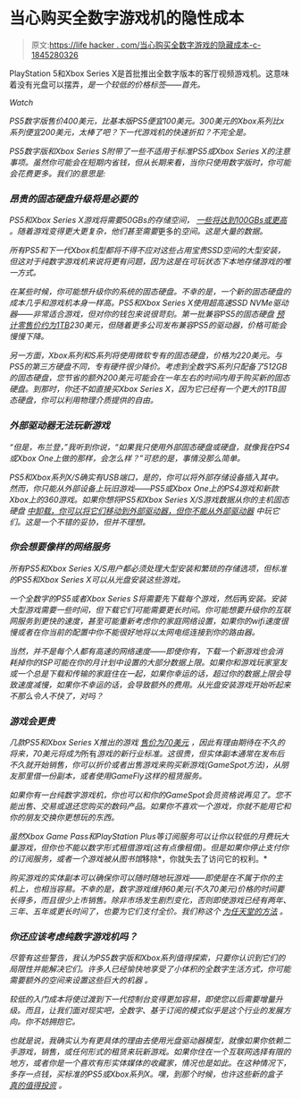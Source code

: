 # 当心购买全数字游戏机的隐性成本

> 原文:[https://life hacker . com/当心购买全数字游戏的隐藏成本-c-1845280326](https://lifehacker.com/beware-the-hidden-costs-of-buying-an-all-digital-game-c-1845280326)

PlayStation 5和Xbox Series X是首批推出全数字版本的客厅视频游戏机。这意味着没有光盘可以摆弄，*是一个较低的价格标签——首先。*

*Watch*

*PS5数字版售价400美元，比基本版PS5便宜100美元。300美元的Xbox系列比x系列便宜200美元，太棒了吧？下一代游戏机的快速折扣？不完全是。*

*PS5数字版和Xbox Series S附带了一些不适用于标准PS5或Xbox Series X的注意事项。虽然你可能会在短期内省钱，但从长期来看，当你只使用数字版时，你可能会花费更多。我们的意思是:*

### *昂贵的固态硬盘升级将是必要的*

*PS5和Xbox Series X游戏将需要50GBs的存储空间， [一些将达到100GBs或更高](https://www.pushsquare.com/news/2020/09/ps5_game_install_sizes_revealed_and_theyre_enormous) 。随着游戏变得更大更复杂，他们甚至需要*更多的*空间。这是大量的数据。* 

*所有PS5和下一代Xbox机型都将不得不应对这些占用宝贵SSD空间的大型安装，但这对于纯数字游戏机来说将更有问题，因为这是在可玩状态下本地存储游戏的唯一方式。*

*在某些时候，你可能想升级你的系统的固态硬盘。不幸的是，一个新的固态硬盘的成本几乎和游戏机本身一样高。PS5和Xbox Series X使用超高速SSD NVMe驱动器——非常适合游戏，但对你的钱包来说很苛刻。第一批兼容PS5的固态硬盘 [预计零售价约为1TB](https://www.pushsquare.com/guides/which-ssd-drives-will-be-compatible-with-ps5)230美元，但随着更多公司发布兼容PS5的驱动器，价格可能会慢慢下降。*

*另一方面，Xbox系列和S系列将使用微软专有的固态硬盘，价格为220美元。与PS5的第三方硬盘不同，专有硬件很少降价。考虑到全数字S系列只配备了512GB的固态硬盘，您节省的额外200美元可能会在一年左右的时间内用于购买新的固态硬盘。到那时，你还不如直接买Xbox Series X，因为它已经有一个更大的1TB固态硬盘，你可以利用物理介质提供的自由。*

### *外部驱动器无法玩新游戏*

*“但是，布兰登，”我听到你说，“如果我只使用外部固态硬盘或硬盘，就像我在PS4或Xbox One上做的那样，会怎么样？”可悲的是，事情没那么简单。*

*PS5和Xbox系列X/S确实有USB端口，是的，你可以将外部存储设备插入其中。然而，你只能从外部设备上玩旧游戏——PS5或Xbox One上的PS4游戏和新款Xbox上的360游戏。如果你想将PS5和Xbox Series X/S游戏数据从你的主机固态硬盘 [中卸载，你可以将它们移动到外部驱动器，但你不能从外部驱动器](https://www.pushsquare.com/guides/which-ssd-drives-will-be-compatible-with-ps5) 中玩它们。这是一个不错的妥协，但并不理想。*

### *你会想要像样的网络服务*

*所有PS5和Xbox Series X/S用户都必须处理大型安装和繁琐的存储选项，但标准的PS5和Xbox Series X可以从光盘安装这些游戏。*

*一个全数字的PS5或者Xbox Series S将需要先下载每个游戏，然后*再*安装。安装大型游戏需要一些时间，但下载它们可能需要更长时间。你可能想要升级你的互联网服务到更快的速度，甚至可能重新考虑你的家庭网络设置，如果你的wifi速度很慢或者在你当前的配置中你不能很好地将以太网电缆连接到你的路由器。*

*当然，并不是每个人都有高速的网络速度——即使你有，下载一个新游戏也会消耗掉你的ISP可能在你的月计划中设置的大部分数据上限。如果你和游戏玩家室友或一个总是下载和传输的家庭住在一起，如果你幸运的话，超过你的数据上限会导致速度减慢，如果你不幸运的话，会导致额外的费用。从光盘安装游戏开始听起来不那么令人不快了，对吗？*

### *游戏会更贵*

*几款PS5和Xbox Series X推出的游戏 [售价为70美元](https://kotaku.com/some-ps5-games-will-be-70-1845084603) ，因此有理由期待在不久的将来，70美元将成为*所有*游戏的新行业标准。这很贵，但实体副本通常在发布后不久就开始销售，你可以折价或者出售游戏来购买新游戏(GameSpot方法)，从朋友那里借一份副本，或者使用GameFly这样的租赁服务。* 

*如果你有一台纯数字游戏机，你也可以和你的GameSpot会员资格说再见了。您不能出售、交易或退还您购买的数码产品。如果你不喜欢一个游戏，你就不能用它和你的朋友交换你更想玩的东西。*

*虽然Xbox Game Pass和PlayStation Plus等订阅服务可以让你以较低的月费玩大量游戏，但你也不能以数字形式租借游戏(这有点像租借)。但是如果你停止支付你的订阅服务，或者一个游戏被从图书馆*移除*，你就失去了访问它的权利。*

*购买游戏的实体副本可以确保你可以随时随地玩游戏——即使是在不属于你的主机上，也相当容易。不幸的是，数字游戏维持60美元(不久70美元)价格的时间要长得多，而且很少上市销售。除非市场发生剧烈变化，否则即使游戏已经有两年、三年、五年或更长时间了，也要为它们支付全价。我们称这个 [为任天堂的方法](https://www.nintendo.com/games/detail/the-legend-of-zelda-links-awakening-switch) 。*

### *你还应该考虑纯数字游戏机吗？*

*尽管有这些警告，我认为PS5数字版和Xbox系列值得探索，只要你认识到它们的局限性并能解决它们。许多人已经愉快地享受了小体积的全数字生活方式，你可能需要额外的空间来设置这些巨大的机器 。*

*较低的入门成本将使过渡到下一代控制台变得更加容易，即使您以后需要增量升级。而且，让我们面对现实吧，全数字、基于订阅的模式似乎是这个行业的发展方向。你不妨拥抱它。*

*也就是说，我确实认为有更具体的理由去使用光盘驱动器模型，就像如果你依赖二手游戏，销售，或任何形式的租赁来玩新游戏。如果你住在一个互联网选择有限的地方，或者你是一个喜欢有形实体媒体的收藏家，情况也是如此。在这种情况下，多存一点钱，买标准的PS5或Xbox系列X。嘿，到那个时候，也许这些新的盒子 [真的值得投资](https://lifehacker.com/why-its-better-to-wait-for-that-next-gen-console-1845095919) 。*